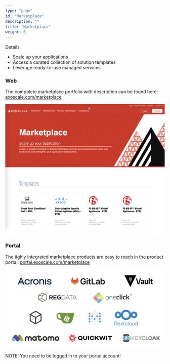 ```yaml
---
type: "page"
id: "Marketplace"
description: ""
title: "Marketplace"
weight: 6
---
```


Details
 - Scale up your applications
 - Access a curated collection of solution templates
 - Leverage ready-to-use managed services

### Web

The compplete marketplace portfolio with description can be found here: [exoscale.com/marketplace](https://www.exoscale.com/marketplace/)

![marketplace-web](marketplace-web.png)

### Portal

The tighly integrated marketplace products are easy to reach in the product portal: [portal.exoscale.com/marketplace](https://portal.exoscale.com/login?next=%2Fmarketplace%3F)

![marketplace-portal](marketplace-portal.png)

NOTE! You need to be logged in to your portal account!
